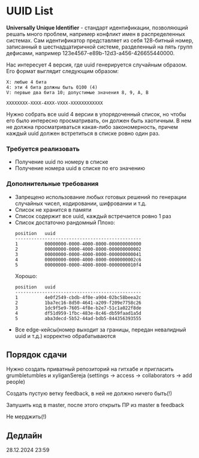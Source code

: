 # UUID List
**Universally Unique Identifier** - стандарт идентификации, позволяющий решать много проблем, например конфликт имен в распределенных системах. Сам идентификатор представляет из себя 128-битный номер, записанный в шестнадцатиричной системе, разделенный на пять групп дефисами, например 123e4567-e89b-12d3-a456-426655440000. 

Нас интересует 4 версия, где uuid генерируется случайным образом. Его формат выглядит следующим образом:
```
X: любые 4 бита
4: эти 4 бита должны быть 0100 (4)
V: первые два бита 10; допустимые значения 8, 9, A, B

XXXXXXXX-XXXX-4XXX-VXXX-XXXXXXXXXXXX
```

Нужно собрать все uuid 4 версии в упорядоченный список, но чтобы его было интересно просматривать, он должен быть хаотичным. В нем не должна просматриваться какая-либо закономерность, причем каждый uuid должен встретиться в списке ровно один раз.

### Требуется реализовать
* Получение uuid по номеру в списке
* Получение номера uuid в списке по его значению

### Дополнительные требования
* Запрещено использование любых готовых решений по генерации случайных чисел, кодировании, шифровании и т.д.
* Список не хранится в памяти
* Список содержит все uuid, каждый встречается ровно 1 раз
* Список достаточно рандомный
    Плохо:
    ```
    position   uuid
    -----------------------------------------------
    1          00000000-0000-4000-8000-000000000000
    2          00000000-0000-4000-8000-000000000002
    3          00000000-0000-4000-8000-000000000041
    4          00000000-0000-4000-8000-0000000002c6
    5          00000000-0000-4000-8000-0000000010f4
    ```
    Хорошо:
    ```
    position   uuid
    -----------------------------------------------
    1          4e0f2549-cbdb-4f0e-a904-02bc58beea2c
    2          1ba7ec16-8d50-4641-a209-f209e7758c26
    3          1dc9f5e9-7605-4f8e-b2e7-51c1a022f8de
    4          df51d959-1fbc-483e-8c46-db59faad1a5d
    5          aba3decd-5b52-44ad-bdb5-844356393555
    ```
* Все edge-кейсы(номер выходит за границы, передан невалидный uuid и т.д.) корректно обрабатываются 

## Порядок сдачи
Нужно создать приватный репозиторий на гитхабе и пригласить grumbletumbles и xyliganSereja (settings -> access -> collaborators -> add people)

Создать пустую ветку feedback, в ней не должно ничего быть(!)

Запушить код в master, после этого открыть ПР из master в feedback

Не мерджить(!)

## Дедлайн
28.12.2024 23:59

